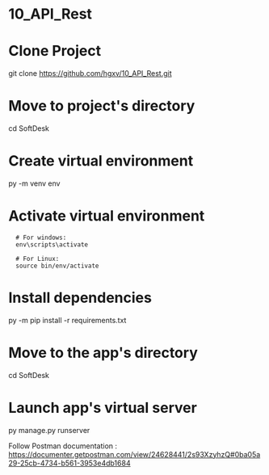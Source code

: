 # 10_API_Rest

# Clone Project
git clone https://github.com/hgxv/10_API_Rest.git

# Move to project's directory
cd SoftDesk

# Create virtual environment
py -m venv env

# Activate virtual environment
      # For windows:
      env\scripts\activate
      
      # For Linux:
      source bin/env/activate

# Install dependencies
py -m pip install -r requirements.txt

# Move to the app's directory
cd SoftDesk

# Launch app's virtual server
py manage.py runserver

Follow Postman documentation :
https://documenter.getpostman.com/view/24628441/2s93XzyhzQ#0ba05a29-25cb-4734-b561-3953e4db1684
